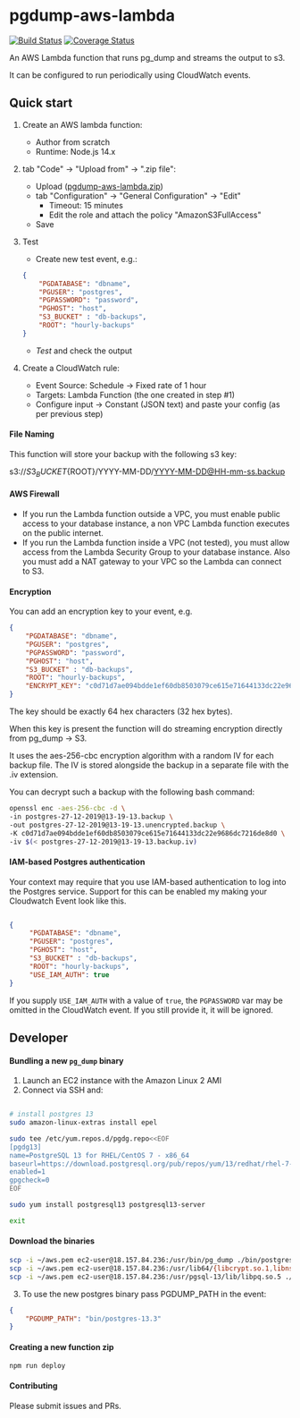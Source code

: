 # pgdump-aws-lambda

[![Build Status](https://travis-ci.org/jameshy/pgdump-aws-lambda.svg?branch=master)](https://travis-ci.org/jameshy/pgdump-aws-lambda)
[![Coverage Status](https://coveralls.io/repos/github/jameshy/pgdump-aws-lambda/badge.svg?branch=master)](https://coveralls.io/github/jameshy/pgdump-aws-lambda?branch=master)

An AWS Lambda function that runs pg_dump and streams the output to s3.

It can be configured to run periodically using CloudWatch events.

## Quick start

1. Create an AWS lambda function:
    - Author from scratch
    - Runtime: Node.js 14.x
2. tab "Code" -> "Upload from" -> ".zip file":
    - Upload ([pgdump-aws-lambda.zip](https://github.com/jameshy/pgdump-aws-lambda/releases/latest))
    - tab "Configuration" -> "General Configuration" -> "Edit"
        - Timeout: 15 minutes
        - Edit the role and attach the policy "AmazonS3FullAccess"
    - Save
3. Test
    - Create new test event, e.g.:
    ```json
    {
        "PGDATABASE": "dbname",
        "PGUSER": "postgres",
        "PGPASSWORD": "password",
        "PGHOST": "host",
        "S3_BUCKET" : "db-backups",
        "ROOT": "hourly-backups"
    }
    ```
    - *Test* and check the output

4. Create a CloudWatch rule:
    - Event Source: Schedule -> Fixed rate of 1 hour
    - Targets: Lambda Function (the one created in step #1)
    - Configure input -> Constant (JSON text) and paste your config (as per previous step)


#### File Naming

This function will store your backup with the following s3 key:

s3://${S3_BUCKET}${ROOT}/YYYY-MM-DD/YYYY-MM-DD@HH-mm-ss.backup

#### AWS Firewall

- If you run the Lambda function outside a VPC, you must enable public access to your database instance, a non VPC Lambda function executes on the public internet.
- If you run the Lambda function inside a VPC (not tested), you must allow access from the Lambda Security Group to your database instance. Also you must add a NAT gateway to your VPC so the Lambda can connect to S3.

#### Encryption

You can add an encryption key to your event, e.g.

```json
{
    "PGDATABASE": "dbname",
    "PGUSER": "postgres",
    "PGPASSWORD": "password",
    "PGHOST": "host",
    "S3_BUCKET" : "db-backups",
    "ROOT": "hourly-backups",
    "ENCRYPT_KEY": "c0d71d7ae094bdde1ef60db8503079ce615e71644133dc22e9686dc7216de8d0"
}
```

The key should be exactly 64 hex characters (32 hex bytes).

When this key is present the function will do streaming encryption directly from pg_dump -> S3.

It uses the aes-256-cbc encryption algorithm with a random IV for each backup file.
The IV is stored alongside the backup in a separate file with the .iv extension.

You can decrypt such a backup with the following bash command:

```bash
openssl enc -aes-256-cbc -d \
-in postgres-27-12-2019@13-19-13.backup \
-out postgres-27-12-2019@13-19-13.unencrypted.backup \
-K c0d71d7ae094bdde1ef60db8503079ce615e71644133dc22e9686dc7216de8d0 \
-iv $(< postgres-27-12-2019@13-19-13.backup.iv)
```

#### IAM-based Postgres authentication

Your context may require that you use IAM-based authentication to log into the Postgres service.
Support for this can be enabled my making your Cloudwatch Event look like this.

```json

{
     "PGDATABASE": "dbname",
     "PGUSER": "postgres",
     "PGHOST": "host",
     "S3_BUCKET" : "db-backups",
     "ROOT": "hourly-backups",
     "USE_IAM_AUTH": true
}
```

If you supply `USE_IAM_AUTH` with a value of `true`, the `PGPASSWORD` var may be omitted in the CloudWatch event.
If you still provide it, it will be ignored.

## Developer

#### Bundling a new `pg_dump` binary
1. Launch an EC2 instance with the Amazon Linux 2 AMI
2. Connect via SSH and:
```bash

# install postgres 13
sudo amazon-linux-extras install epel

sudo tee /etc/yum.repos.d/pgdg.repo<<EOF
[pgdg13]
name=PostgreSQL 13 for RHEL/CentOS 7 - x86_64
baseurl=https://download.postgresql.org/pub/repos/yum/13/redhat/rhel-7-x86_64
enabled=1
gpgcheck=0
EOF

sudo yum install postgresql13 postgresql13-server

exit
```

#### Download the binaries

```bash
scp -i ~/aws.pem ec2-user@18.157.84.236:/usr/bin/pg_dump ./bin/postgres-13.3/pg_dump
scp -i ~/aws.pem ec2-user@18.157.84.236:/usr/lib64/{libcrypt.so.1,libnss3.so,libsmime3.so,libssl3.so,libsasl2.so.3,liblber-2.4.so.2,libldap_r-2.4.so.2} ./bin/postgres-13.3/
scp -i ~/aws.pem ec2-user@18.157.84.236:/usr/pgsql-13/lib/libpq.so.5 ./bin/postgres-13.3/libpq.so.5
```
3. To use the new postgres binary pass PGDUMP_PATH in the event:
```json
{
    "PGDUMP_PATH": "bin/postgres-13.3"
}
```

#### Creating a new function zip

`npm run deploy`

#### Contributing

Please submit issues and PRs.
